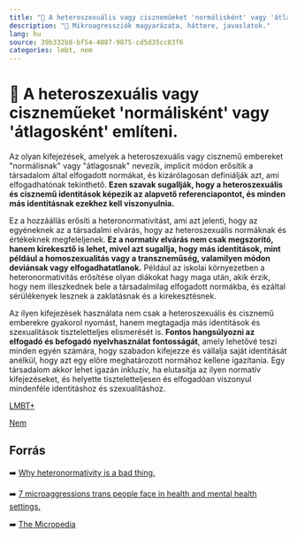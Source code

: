 ```yaml
---
title: "🚫 A heteroszexuális vagy ciszneműeket 'normálisként' vagy 'átlagosként' említeni."
description: "🚫 Mikroagressziók magyarázata, háttere, javaslatok."
lang: hu
source: 39b332b8-bf54-4087-9875-cd5d35cc83f6
categories: lmbt, nem
---
```


<div class="wiki-content agression-title">

# 🚫 A heteroszexuális vagy ciszneműeket 'normálisként' vagy 'átlagosként' említeni.

Az olyan kifejezések, amelyek a heteroszexuális vagy cisznemű embereket "normálisnak" vagy "átlagosnak" nevezik, implicit módon erősítik a társadalom által elfogadott normákat, és kizárólagosan definiálják azt, ami elfogadhatónak tekinthető. **Ezen szavak sugallják, hogy a heteroszexuális és cisznemű identitások képezik az alapvető referenciapontot, és minden más identitásnak ezekhez kell viszonyulnia.**

Ez a hozzáállás erősíti a heteronormativitást, ami azt jelenti, hogy az egyéneknek az a társadalmi elvárás, hogy az heteroszexuális normáknak és értékeknek megfeleljenek. **Ez a normatív elvárás nem csak megszorító, hanem kirekesztő is lehet, mivel azt sugallja, hogy más identitások, mint például a homoszexualitás vagy a transzneműség, valamilyen módon deviánsak vagy elfogadhatatlanok.** Például az iskolai környezetben a heteronormativitás erősítése olyan diákokat hagy maga után, akik érzik, hogy nem illeszkednek bele a társadalmilag elfogadott normákba, és ezáltal sérülékenyek lesznek a zaklatásnak és a kirekesztésnek.

Az ilyen kifejezések használata nem csak a heteroszexuális és cisznemű emberekre gyakorol nyomást, hanem megtagadja más identitások és szexualitások tiszteletteljes elismerését is. **Fontos hangsúlyozni az elfogadó és befogadó nyelvhasználat fontosságát**, amely lehetővé teszi minden egyén számára, hogy szabadon kifejezze és vállalja saját identitását anélkül, hogy azt egy előre meghatározott normához kellene igazítania. Egy társadalom akkor lehet igazán inkluzív, ha elutasítja az ilyen normatív kifejezéseket, és helyette tiszteletteljesen és elfogadóan viszonyul mindenféle identitáshoz és szexualitáshoz.


<div class="categories">

[LMBT+](/#/entry?id=lmbt)

[Nem](/#/entry?id=nem)

</div>


## Forrás

➡️ [Why heteronormativity is a bad thing.](https://www.teenvogue.com/story/heteronormativity-gender-identity-sexual-orientation)


➡️ [7 microaggressions trans people face in health and mental health settings.](https://thebodyisnotanapology.com/magazine/7-microaggressions-trans-people-face-in-health-and-mental-healthcare-settings/)

➡️ [The Micropedia](https://www.themicropedia.org/)


</div>